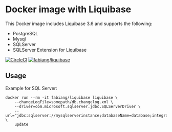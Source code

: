 # Docker image with Liquibase

This Docker image includes Liquibase 3.6 and supports the following:

- PostgreSQL
- Mysql
- SQLServer
- SQLServer Extension for Liquibase

[![CircleCI](https://circleci.com/gh/fabiang/docker-liquibase.svg?style=svg)](https://circleci.com/gh/fabiang/docker-liquibase)
[![fabiang/liquibase](http://dockeri.co/image/fabiang/liquibase)](https://registry.hub.docker.com/u/fabiang/liquibase/)

## Usage

Example for SQL Server:

```
docker run --rm -it fabiang/liquibase liquibase \
    --changeLogFile=somepath/db.changelog.xml \
    --driver=com.microsoft.sqlserver.jdbc.SQLServerDriver \
    --url="jdbc:sqlserver://mysqlserverinstance;databaseName=database;integratedSecurity=false;" \
    update
```
